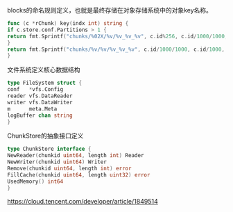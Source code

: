blocks的命名规则定义，也就是最终存储在对象存储系统中的对象key名称。

```go
func (c *rChunk) key(indx int) string {
if c.store.conf.Partitions > 1 {
return fmt.Sprintf("chunks/%02X/%v/%v_%v_%v", c.id%256, c.id/1000/1000, c.id, indx, c.blockSize(indx))
}
return fmt.Sprintf("chunks/%v/%v/%v_%v_%v", c.id/1000/1000, c.id/1000, c.id, indx, c.blockSize(indx))
}
```

文件系统定义核心数据结构

```go
type FileSystem struct {
conf   *vfs.Config
reader vfs.DataReader
writer vfs.DataWriter
m      meta.Meta
logBuffer chan string
}
```

ChunkStore的抽象接口定义

```go
type ChunkStore interface {
NewReader(chunkid uint64, length int) Reader
NewWriter(chunkid uint64) Writer
Remove(chunkid uint64, length int) error
FillCache(chunkid uint64, length uint32) error
UsedMemory() int64
}

```


https://cloud.tencent.com/developer/article/1849514
